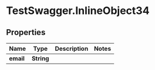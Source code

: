 # TestSwagger.InlineObject34

## Properties

Name | Type | Description | Notes
------------ | ------------- | ------------- | -------------
**email** | **String** |  | 


